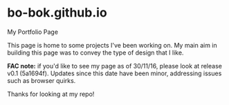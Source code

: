 # bo-bok.github.io
My Portfolio Page 


This page is home to some projects I've been working on. My main aim in building this page was to convey the type of design that I like. 

**FAC note:** if you'd like to see my page as of 30/11/16, please look at release v0.1 (5a1694f). Updates since this date have been minor, addressing issues such as browser quirks. 

Thanks for looking at my repo!
